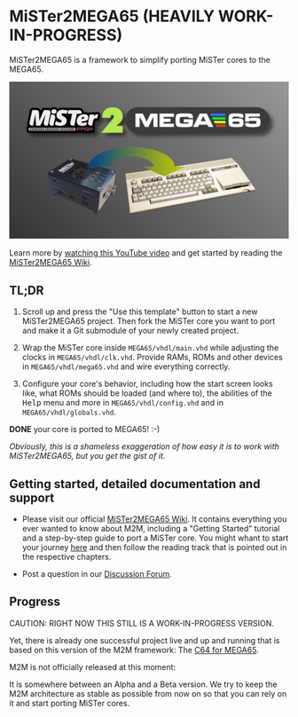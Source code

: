 MiSTer2MEGA65 (HEAVILY WORK-IN-PROGRESS)
========================================

MiSTer2MEGA65 is a framework to simplify porting MiSTer cores to the MEGA65.

![Title Image](doc/wiki/assets/MiSTer2MEGA65-Title.png)

Learn more by
[watching this YouTube video](https://youtu.be/9Ib7z64z9N4)
and get started by reading the
[MiSTer2MEGA65 Wiki](https://github.com/sy2002/MiSTer2MEGA65/wiki).

TL;DR
-----

1. Scroll up and press the "Use this template" button to start a new
   MiSTer2MEGA65 project. Then fork the MiSTer core you want to port
   and make it a Git submodule of your newly created project.

2. Wrap the MiSTer core inside `MEGA65/vhdl/main.vhd` while
   adjusting the clocks in `MEGA65/vhdl/clk.vhd`. Provide RAMs, ROMs and other
   devices in `MEGA65/vhdl/mega65.vhd` and wire everything correctly.

3. Configure your core's behavior, including how the start screen looks like,
   what ROMs should be loaded (and where to), the abilities of the
   <kbd>Help</kbd> menu and more in `MEGA65/vhdl/config.vhd` and in
   `MEGA65/vhdl/globals.vhd`.

**DONE** your core is ported to MEGA65! :-)

*Obviously, this is a shameless exaggeration of how easy it is to work with
MiSTer2MEGA65, but you get the gist of it.*

Getting started, detailed documentation and support
---------------------------------------------------

* Please visit our official
  [MiSTer2MEGA65 Wiki](https://github.com/sy2002/MiSTer2MEGA65/wiki). It
  contains everything you ever wanted to know about M2M, including a
  "Getting Started" tutorial and a step-by-step guide to port a MiSTer core.
  You might whant to start your journey
  [here](https://github.com/sy2002/MiSTer2MEGA65/wiki/1.-What-is-MiSTer2MEGA65)
  and then follow the reading track that is pointed out in the
  respective chapters.

* Post a question in our
  [Discussion Forum](https://github.com/sy2002/MiSTer2MEGA65/discussions).

Progress
--------

CAUTION: RIGHT NOW THIS STILL IS A WORK-IN-PROGRESS VERSION.

Yet, there is already one successful project live and up and
running that is based on this version of the M2M framework:
The [C64 for MEGA65](https://github.com/MJoergen/C64MEGA65).

M2M is not officially released at this moment:

It is somewhere between an Alpha and a Beta version. We try
to keep the M2M architecture as stable as possible from now
on so that you can rely on it and start porting MiSTer cores.
